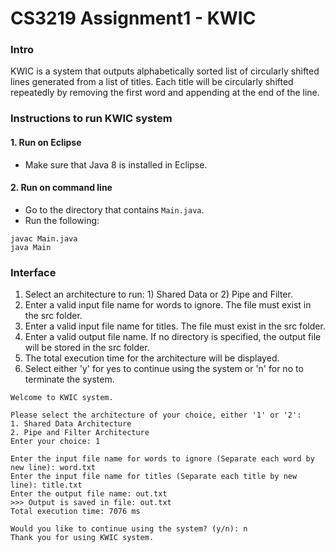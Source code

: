 CS3219 Assignment1 - KWIC
==============================================

### Intro
KWIC is a system that outputs alphabetically sorted list of circularly shifted lines generated from a list of titles. Each title will be circularly shifted repeatedly by removing the first word and appending at the end of the line.

### Instructions to run KWIC system

#### 1. Run on Eclipse
- Make sure that Java 8 is installed in Eclipse.

#### 2. Run on command line
- Go to the directory that contains ```Main.java```.<br />
- Run the following:
```
javac Main.java
java Main
```

### Interface
1. Select an architecture to run: 1) Shared Data or 2) Pipe and Filter.<br />
2. Enter a valid input file name for words to ignore. The file must exist in the src folder.<br />
3. Enter a valid input file name for titles. The file must exist in the src folder.<br />
4. Enter a valid output file name. If no directory is specified, the output file will be stored in the src folder.<br />
5. The total execution time for the architecture will be displayed.<br />
6. Select either 'y' for yes to continue using the system or 'n' for no to terminate the system.<br />

```
Welcome to KWIC system.

Please select the architecture of your choice, either '1' or '2':
1. Shared Data Architecture
2. Pipe and Filter Architecture
Enter your choice: 1

Enter the input file name for words to ignore (Separate each word by new line): word.txt
Enter the input file name for titles (Separate each title by new line): title.txt
Enter the output file name: out.txt
>>> Output is saved in file: out.txt
Total execution time: 7076 ms

Would you like to continue using the system? (y/n): n
Thank you for using KWIC system.
```
